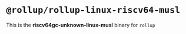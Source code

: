 # `@rollup/rollup-linux-riscv64-musl`

This is the **riscv64gc-unknown-linux-musl** binary for `rollup`
